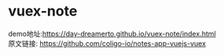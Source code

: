 # vuex-note
demo地址:https://day-dreamerto.github.io/vuex-note/index.html <br>
原文链接: https://github.com/coligo-io/notes-app-vuejs-vuex
